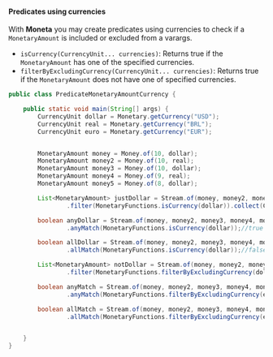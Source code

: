 #### Predicates using currencies

With **Moneta** you may create predicates using currencies to check if a `MonetaryAmount` is included or excluded from a varargs.


* `isCurrency(CurrencyUnit... currencies)`: Returns true if the `MonetaryAmount` has one of the specified currencies.
* `filterByExcludingCurrency(CurrencyUnit... currencies)`: Returns true if the `MonetaryAmount` does not have one of specified currencies.


```java
public class PredicateMonetaryAmountCurrency {

    public static void main(String[] args) {
        CurrencyUnit dollar = Monetary.getCurrency("USD");
        CurrencyUnit real = Monetary.getCurrency("BRL");
        CurrencyUnit euro = Monetary.getCurrency("EUR");


        MonetaryAmount money = Money.of(10, dollar);
        MonetaryAmount money2 = Money.of(10, real);
        MonetaryAmount money3 = Money.of(10, dollar);
        MonetaryAmount money4 = Money.of(9, real);
        MonetaryAmount money5 = Money.of(8, dollar);

        List<MonetaryAmount> justDollar = Stream.of(money, money2, money3, money4, money5)
                .filter(MonetaryFunctions.isCurrency(dollar)).collect(Collectors.toList());//[USD 10, USD 10, USD 8]

        boolean anyDollar = Stream.of(money, money2, money3, money4, money5)
                .anyMatch(MonetaryFunctions.isCurrency(dollar));//true

        boolean allDollar = Stream.of(money, money2, money3, money4, money5)
                .allMatch(MonetaryFunctions.isCurrency(dollar));//false

        List<MonetaryAmount> notDollar = Stream.of(money, money2, money3, money4, money5)
                .filter(MonetaryFunctions.filterByExcludingCurrency(dollar)).collect(Collectors.toList());//[BRL 10, BRL 9]

        boolean anyMatch = Stream.of(money, money2, money3, money4, money5)
                .anyMatch(MonetaryFunctions.filterByExcludingCurrency(euro));//true

        boolean allMatch = Stream.of(money, money2, money3, money4, money5)
                .allMatch(MonetaryFunctions.filterByExcludingCurrency(euro));//true


    }
}
```
